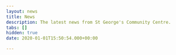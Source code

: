 ```yaml
---
layout: news
title: News
description: The latest news from St George's Community Centre.
tabs: []
hidden: true
date: 2020-01-01T15:50:54.000+00:00

---
```

